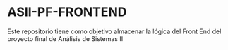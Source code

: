 # ASII-PF-FRONTEND
Este repositorio tiene como objetivo almacenar la lógica del Front End del proyecto final de Análisis de Sistemas II
